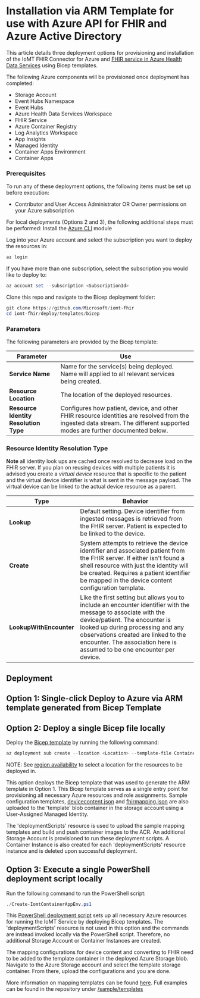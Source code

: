 # Installation via ARM Template for use with Azure API for FHIR and Azure Active Directory
This article details three deployment options for provisioning and installation of the IoMT FHIR Connector for Azure and [FHIR service in Azure Health Data Services](https://learn.microsoft.com/en-us/azure/healthcare-apis/fhir/overview) using Bicep templates. 

The following Azure components will be provisioned once deployment has completed:

* Storage Account 
* Event Hubs Namespace  
* Event Hubs 
* Azure Health Data Services Workspace
* FHIR Service
* Azure Container Registry 
* Log Analytics Workspace 
* App Insights 
* Managed Identity 
* Container Apps Environment
* Container Apps  

### Prerequisites
To run any of these deployment options, the following items must be set up before execution:

* Contributor and User Access Administrator OR Owner permissions on your Azure subscription 

For local deployments (Options 2 and 3), the following additional steps must be performed:
Install the [Azure CLI](https://learn.microsoft.com/en-us/cli/azure/install-azure-cli) module 

Log into your Azure account and select the subscription you want to deploy the resources in: 
```PowerShell
az login 
```

If you have more than one subscription, select the subscription you would like to deploy to: 
```PowerShell
az account set --subscription <SubscriptionId>
```

Clone this repo and navigate to the Bicep deployment folder: 
```PowerShell
git clone https://github.com/Microsoft/iomt-fhir
cd iomt-fhir/deploy/templates/bicep 
```

### Parameters
The following parameters are provided by the Bicep template:

|Parameter|Use
|---|---
|**Service Name**|Name for the service(s) being deployed. Name will applied to all relevant services being created.
|**Resource Location**|The location of the deployed resources.
|**Resource Identity Resolution Type**|Configures how patient, device, and other FHIR resource identities are resolved from the ingested data stream. The different supported modes are further documented below.

### Resource Identity Resolution Type
**Note** all identity look ups are cached once resolved to decrease load on the FHIR server. If you plan on reusing devices with multiple patients it is advised you create a *virtual device* resource that is specific to the patient and the virtual device identifier is what is sent in the message payload. The virtual device can be linked to the actual device resource as a parent.

|Type|Behavior
|---|---
|**Lookup**|Default setting.  Device identifier from ingested messages is retrieved from the FHIR server. Patient is expected to be linked to the device.
|**Create**|System attempts to retrieve the device identifier and associated patient from the FHIR server. If either isn't found a shell resource with just the identity will be created. Requires a patient identifier be mapped in the device content configuration template.
|**LookupWithEncounter**|Like the first setting but allows you to include an encounter identifier with the message to associate with the device/patient.  The encounter is looked up during processing and any observations created are linked to the encounter. The association here is assumed to be one encounter per device.

## Deployment 
## Option 1: Single-click Deploy to Azure via ARM template generated from Bicep Template

## Option 2: Deploy a single Bicep file locally 
Deploy the [Bicep template](../deploy/templates/bicep/ContainerApp-SingleAzureDeploy.bicep) by running the following command: 

```PowerShell
az deployment sub create --location <Location> --template-file ContainerApp-SingleAzureDeploy.bicep
```

NOTE: See [region availability](https://azure.microsoft.com/en-us/explore/global-infrastructure/products-by-region/?products=health-data-services) to select a location for the resources to be deployed in. 

This option deploys the Bicep template that was used to generate the ARM template in Option 1. This Bicep template serves as a single entry point for provisioning all necessary Azure resources and role assignments. Sample configuration templates, [devicecontent.json](../sample/templates/basic/devicecontent.json) and [fhirmapping.json](../sample/templates/basic/fhirmapping.json) are also uploaded to the 'template' blob container in the storage account using a User-Assigned Managed Identity. 

The 'deploymentScripts' resource is used to upload the sample mapping templates and build and push container images to the ACR. An additional Storage Account is provisioned to run these deployment scripts. A Container Instance is also created for each 'deploymentScripts' resource instance and is deleted upon successful deployment. 

## Option 3: Execute a single PowerShell deployment script locally
Run the following command to run the PowerShell script: 

```PowerShell
./Create-IomtContainerAppEnv.ps1
```

This [PowerShell deployment script](../deploy/templates/bicep/Create-IomtContainerAppEnv.ps1) sets up all necessary Azure resources for running the IoMT Service by deploying Bicep templates. The 'deploymentScripts' resource is not used in this option and the commands are instead invoked locally via the PowerShell script. Therefore, no additional Storage Account or Container Instances are created.

The mapping configurations for device content and converting to FHIR need to be added to the template container in the deployed Azure Storage blob. Navigate to the Azure Storage account and select the template storage container. From there, upload the configurations and you are done.

More information on mapping templates can be found [here](https://github.com/microsoft/iomt-fhir/blob/7794cbcc463e8d26c3097cd5e2243d770f26fe45/docs/Configuration.md).
Full examples can be found in the repository under [/sample/templates](https://github.com/microsoft/iomt-fhir/tree/7794cbcc463e8d26c3097cd5e2243d770f26fe45/sample/templates)